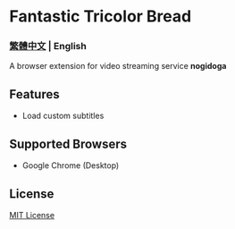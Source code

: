 # Fantastic Tricolor Bread

### [繁體中文](../../README.md) | English

A browser extension for video streaming service <b>nogidoga</b>

## Features
- Load custom subtitles

## Supported Browsers
- Google Chrome (Desktop)

## License

[MIT License](../../LICENSE)